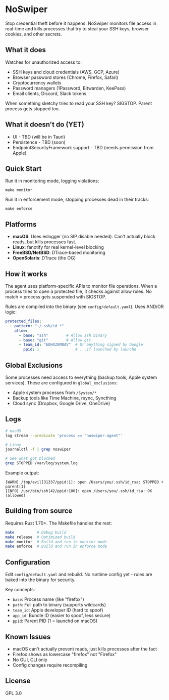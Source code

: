 # NoSwiper

Stop credential theft before it happens. NoSwiper monitors file access in real-time and kills processes that try to steal your SSH keys, browser cookies, and other secrets.

## What it does

Watches for unauthorized access to:
- SSH keys and cloud credentials (AWS, GCP, Azure)
- Browser password stores (Chrome, Firefox, Safari)
- Cryptocurrency wallets
- Password managers (1Password, Bitwarden, KeePass)
- Email clients, Discord, Slack tokens

When something sketchy tries to read your SSH key? SIGSTOP. Parent process gets stopped too.

## What it doesn't do (YET)

- UI - TBD (will be in Tauri)
- Persistence - TBD (soon)
- EndpointSecurityFramework support - TBD (needs permission from Apple)

## Quick Start

Run it in monitoring mode, logging violations:


```
make monitor
```

Run it in enforcement mode, stopping processes dead in their tracks:


```
make enforce
```

## Platforms

- **macOS**: Uses eslogger (no SIP disable needed). Can't actually block reads, but kills processes fast.
- **Linux**: fanotify for real kernel-level blocking
- **FreeBSD/NetBSD**: DTrace-based monitoring
- **OpenSolaris**: DTrace (the OG)

## How it works

The agent uses platform-specific APIs to monitor file operations. When a process tries to open a protected file, it checks against allow rules. No match = process gets suspended with SIGSTOP.

Rules are compiled into the binary (see `config/default.yaml`). Uses AND/OR logic:

```yaml
protected_files:
  - pattern: "~/.ssh/id_*"
    allow:
      - base: "ssh"        # Allow ssh binary
      - base: "git"        # Allow git
      - team_id: "EQHXZ8M8AV"  # Or anything signed by Google
        ppid: 1                # ...if launched by launchd
```

## Global Exclusions

Some processes need access to everything (backup tools, Apple system services). These are configured in `global_exclusions`:
- Apple system processes from `/System/*`
- Backup tools like Time Machine, rsync, Syncthing
- Cloud sync (Dropbox, Google Drive, OneDrive)

## Logs

```bash
# macOS
log stream --predicate 'process == "noswiper-agent"'

# Linux
journalctl -f | grep noswiper

# See what got blocked
grep STOPPED /var/log/system.log
```

Example output:
```
[WARN] /tmp/evil[31337/ppid:1]: open /Users/you/.ssh/id_rsa: STOPPED + parent[1]
[INFO] /usr/bin/ssh[42/ppid:100]: open /Users/you/.ssh/id_rsa: OK (allowed)
```

## Building from source

Requires Rust 1.70+. The Makefile handles the rest:

```bash
make          # Debug build
make release  # Optimized build
make monitor  # Build and run in monitor mode
make enforce  # Build and run in enforce mode
```

## Configuration

Edit `config/default.yaml` and rebuild. No runtime config yet - rules are baked into the binary for security.

Key concepts:
- `base`: Process name (like "firefox")
- `path`: Full path to binary (supports wildcards)
- `team_id`: Apple developer ID (hard to spoof)
- `app_id`: Bundle ID (easier to spoof, less secure)
- `ppid`: Parent PID (1 = launchd on macOS)

## Known Issues

- macOS can't actually prevent reads, just kills processes after the fact
- Firefox shows as lowercase "firefox" not "Firefox"
- No GUI, CLI only
- Config changes require recompiling

## License

GPL 3.0

